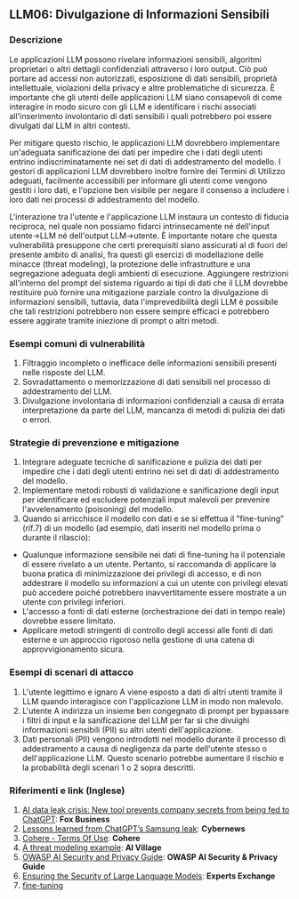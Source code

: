 ## LLM06: Divulgazione di Informazioni Sensibili

### Descrizione

Le applicazioni LLM possono rivelare informazioni sensibili, algoritmi proprietari o altri dettagli confidenziali attraverso i loro output. Ciò può portare ad accessi non autorizzati, esposizione di dati sensibili, proprietà intellettuale, violazioni della privacy e altre problematiche di sicurezza. È importante che gli utenti delle applicazioni LLM siano consapevoli di come interagire in modo sicuro con gli LLM e identificare i rischi associati all'inserimento involontario di dati sensibili i quali potrebbero poi essere divulgati dal LLM in altri contesti.

Per mitigare questo rischio, le applicazioni LLM dovrebbero implementare un'adeguata sanificazione dei dati per impedire che i dati degli utenti entrino indiscriminatamente nei set di dati di addestramento del modello. I gestori di applicazioni LLM dovrebbero inoltre fornire dei Termini di Utilizzo adeguati, facilmente accessibili per informare gli utenti come vengono gestiti i loro dati, e l'opzione ben visibile per negare il consenso a includere i loro dati nei processi di addestramento del modello.

L'interazione tra l'utente e l'applicazione LLM instaura un contesto di fiducia reciproca, nel quale non possiamo fidarci intrinsecamente né dell'input utente->LLM né dell'output LLM->utente. È importante notare che questa vulnerabilità presuppone che certi prerequisiti siano assicurati al di fuori del presente ambito di analisi, fra questi gli esercizi di modellazione delle minacce (threat modeling), la protezione delle infrastrutture e una segregazione adeguata degli ambienti di esecuzione. Aggiungere restrizioni all'interno del prompt del sistema riguardo ai tipi di dati che il LLM dovrebbe restituire può fornire una mitigazione parziale contro la divulgazione di informazioni sensibili, tuttavia, data l'imprevedibilità degli LLM è possibile che tali restrizioni potrebbero non essere sempre efficaci e potrebbero essere aggirate tramite iniezione di prompt o altri metodi.

### Esempi comuni di vulnerabilità

1. Filtraggio incompleto o inefficace delle informazioni sensibili presenti nelle risposte del LLM.
2. Sovradattamento o memorizzazione di dati sensibili nel processo di addestramento del LLM.
3. Divulgazione involontaria di informazioni confidenziali a causa di errata interpretazione da parte del LLM, mancanza di metodi di pulizia dei dati o errori.

### Strategie di prevenzione e mitigazione

1. Integrare adeguate tecniche di sanificazione e pulizia dei dati per impedire che i dati degli utenti entrino nei set di dati di addestramento del modello.
2. Implementare metodi robusti di validazione e sanificazione degli input per identificare ed escludere potenziali input malevoli per prevenire l'avvelenamento (poisoning) del modello.
3. Quando si arricchisce il modello con dati e se si effettua il "fine-tuning" (rif.7) di un modello (ad esempio, dati inseriti nel modello prima o durante il rilascio):
  - Qualunque informazione sensibile nei dati di fine-tuning ha il potenziale di essere rivelato a un utente. Pertanto, si raccomanda di applicare la buona pratica di minimizzazione dei privilegi di accesso, e di non addestrare il modello su informazioni a cui un utente con privilegi elevati può accedere poiché potrebbero inavvertitamente essere mostrate a un utente con privilegi inferiori.
  - L'accesso a fonti di dati esterne (orchestrazione dei dati in tempo reale) dovrebbe essere limitato.
  - Applicare metodi stringenti di controllo degli accessi alle fonti di dati esterne e un approccio rigoroso nella gestione di una catena di approvvigionamento sicura.

### Esempi di scenari di attacco

1. L'utente legittimo e ignaro A viene esposto a dati di altri utenti tramite il LLM quando interagisce con l'applicazione LLM in modo non malevolo.
2. L'utente A indirizza un insieme ben congegnato di prompt per bypassare i filtri di input e la sanificazione del LLM per far sì che divulghi informazioni sensibili (PII) su altri utenti dell'applicazione.
3. Dati personali (PII) vengono introdotti nel modello durante il processo di addestramento a causa di negligenza da parte dell'utente stesso o dell'applicazione LLM. Questo scenario potrebbe aumentare il rischio e la probabilità degli scenari 1 o 2 sopra descritti.

### Riferimenti e link (Inglese)

1. [AI data leak crisis: New tool prevents company secrets from being fed to ChatGPT](https://www.foxbusiness.com/politics/ai-data-leak-crisis-prevent-company-secrets-chatgpt): **Fox Business**
2. [Lessons learned from ChatGPT’s Samsung leak](https://cybernews.com/security/chatgpt-samsung-leak-explained-lessons/): **Cybernews**
3. [Cohere - Terms Of Use](https://cohere.com/terms-of-use): **Cohere**
4. [A threat modeling example](https://aivillage.org/large%20language%20models/threat-modeling-llm/): **AI Village**
5. [OWASP AI Security and Privacy Guide](https://owasp.org/www-project-ai-security-and-privacy-guide/): **OWASP AI Security & Privacy Guide**
6. [Ensuring the Security of Large Language Models](https://www.experts-exchange.com/articles/38220/Ensuring-the-Security-of-Large-Language-Models-Strategies-and-Best-Practices.html): **Experts Exchange**
7. [fine-tuning](https://github.com/OWASP/www-project-top-10-for-large-language-model-applications/wiki/Definitions)
